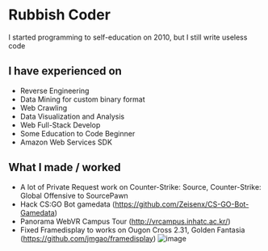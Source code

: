 
# Rubbish Coder

I started programming to self-education on 2010, but I still write useless code

## I have experienced on
- Reverse Engineering
- Data Mining for custom binary format
- Web Crawling
- Data Visualization and Analysis
- Web Full-Stack Develop
- Some Education to Code Beginner
- Amazon Web Services SDK

## What I made / worked
- A lot of Private Request work on Counter-Strike: Source, Counter-Strike: Global Offensive to SourcePawn
- Hack CS:GO Bot gamedata (https://github.com/Zeisenx/CS-GO-Bot-Gamedata)
- Panorama WebVR Campus Tour (http://vrcampus.inhatc.ac.kr/)
- Fixed Framedisplay to works on Ougon Cross 2.31, Golden Fantasia (https://github.com/jmgao/framedisplay)
![image](https://user-images.githubusercontent.com/19303143/100659955-b5034980-3394-11eb-93fb-122afbd1acac.png)
